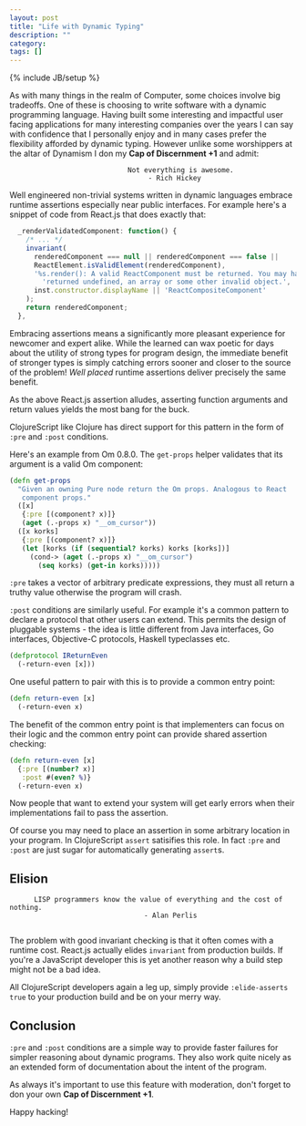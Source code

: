 ```yaml
---
layout: post
title: "Life with Dynamic Typing"
description: ""
category: 
tags: []
---
```

{% include JB/setup %}

As with many things in the realm of Computer, some choices involve big
tradeoffs. One of these is choosing to write software with a dynamic
programming language. Having built some interesting and impactful user
facing applications for many interesting companies over the years I
can say with confidence that I personally enjoy and in many cases
prefer the flexibility afforded by dynamic typing. However unlike some
worshippers at the altar of Dynamism I don my **Cap of Discernment
+1** and admit:

```
                             Not everything is awesome.
                                  - Rich Hickey
```

Well engineered non-trivial systems written in dynamic languages
embrace runtime assertions especially near public interfaces. For
example here's a snippet of code from React.js that does exactly
that:

```js
  _renderValidatedComponent: function() {
    /* ... */
    invariant(
      renderedComponent === null || renderedComponent === false ||
      ReactElement.isValidElement(renderedComponent),
      '%s.render(): A valid ReactComponent must be returned. You may have ' +
        'returned undefined, an array or some other invalid object.',
      inst.constructor.displayName || 'ReactCompositeComponent'
    );
    return renderedComponent;
  },
```

Embracing assertions means a significantly more pleasant
experience for newcomer and expert alike. While the learned can wax
poetic for days about the utility of strong types for program design,
the immediate benefit of stronger types is simply catching errors
sooner and closer to the source of the problem! *Well placed* runtime
assertions deliver precisely the same benefit.

As the above React.js assertion alludes, asserting function arguments
and return values yields the most bang for the buck.

ClojureScript like Clojure has direct support for this pattern in the
form of `:pre` and `:post` conditions.

Here's an example from Om 0.8.0. The `get-props` helper validates
that its argument is a valid Om component:

```clj
(defn get-props
  "Given an owning Pure node return the Om props. Analogous to React
   component props."
  ([x]
   {:pre [(component? x)]}
   (aget (.-props x) "__om_cursor"))
  ([x korks]
   {:pre [(component? x)]}
   (let [korks (if (sequential? korks) korks [korks])]
     (cond-> (aget (.-props x) "__om_cursor")
       (seq korks) (get-in korks)))))
```

`:pre` takes a vector of arbitrary predicate expressions, they must all
return a truthy value otherwise the program will crash.

`:post` conditions are similarly useful. For example it's a common
pattern to declare a protocol that other users can extend. This permits
the design of pluggable systems - the idea is little different from
Java interfaces, Go interfaces, Objective-C protocols, Haskell
typeclasses etc.

```clj
(defprotocol IReturnEven
  (-return-even [x]))
```

One useful pattern to pair with this is to provide a common entry
point:

```clj
(defn return-even [x]
  (-return-even x)
```

The benefit of the common entry point is that implementers can focus
on their logic and the common entry point can provide shared assertion
checking:

```clj
(defn return-even [x]
   {:pre [(number? x)] 
   :post #(even? %)}
  (-return-even x)
```

Now people that want to extend your system will get early errors when
their implementations fail to pass the assertion.

Of course you may need to place an assertion in some arbitrary
location in your program. In ClojureScript `assert` satisifies this
role. In fact `:pre` and `:post` are just sugar for automatically
generating `assert`s.

## Elision

```
      LISP programmers know the value of everything and the cost of nothing. 
                                 - Alan Perlis
       
```

The problem with good invariant checking is that it often comes with a
runtime cost. React.js actually elides `invariant` from production
builds. If you're a JavaScript developer this is yet another reason
why a build step might not be a bad idea.

All ClojureScript developers again a leg up, simply provide
`:elide-asserts true` to your production build and be on your merry
way.

## Conclusion

`:pre` and `:post` conditions are a simple way to provide faster
failures for simpler reasoning about dynamic programs. They also work
quite nicely as an extended form of documentation about the intent of
the program.

As always it's important to use this feature with moderation, don't
forget to don your own **Cap of Discernment +1**.

Happy hacking!
